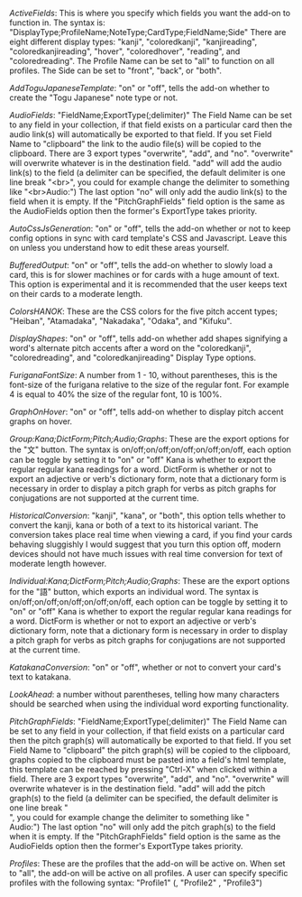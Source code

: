 *ActiveFields*:  This is where you specify which fields you want the add-on to function in.
The syntax is: "DisplayType;ProfileName;NoteType;CardType;FieldName;Side"
There are eight different display types: "kanji", "coloredkanji", "kanjireading", "coloredkanjireading", "hover", "coloredhover", "reading", and "coloredreading".
The Profile Name can be set to "all" to function on all profiles.
The Side can be set to "front", "back", or "both".

*AddToguJapaneseTemplate*: "on" or "off", tells the add-on whether to create the "Togu Japanese" note type or not.

*AudioFields*: "FieldName;ExportType(;delimiter)"
The Field Name can be set to any field in your collection, if that field exists on a particular card then the audio link(s) will automatically be exported to that field. If you set Field Name to "clipboard" the link to the audio file(s) will be copied to the clipboard.
There are 3 export types "overwrite", "add", and "no".
"overwrite" will overwrite whatever is in the destination field.
"add" will add the audio link(s) to the field (a delimiter can be specified, the default delimiter is one line break "&lt;br&gt;", you could for example change the delimiter to something like "&lt;br&gt;Audio:")
The last option "no" will only add the audio link(s) to the field when it is empty.
If the "PitchGraphFields" field option is the same as the AudioFields option then the former's ExportType takes priority.

*AutoCssJsGeneration*: "on" or "off", tells the add-on whether or not to keep config options in sync with card template's CSS and Javascript. Leave this on unless you understand how to edit these areas yourself.

*BufferedOutput*: "on" or "off", tells the add-on whether to slowly load a card, this is for slower machines or for cards with a huge amount of text. This option is experimental and it is recommended that the user keeps text on their cards to a moderate length.

*ColorsHANOK*: These are the CSS colors for the five pitch accent types; "Heiban", "Atamadaka", "Nakadaka", "Odaka", and "Kifuku".

*DisplayShapes*: "on" or "off", tells add-on whether add shapes signifying a word's alternate pitch accents after a word on the "coloredkanji", "coloredreading", and "coloredkanjireading" Display Type options.

*FuriganaFontSize*: A number from 1 - 10, without parentheses, this is the font-size of the furigana relative to the size of the regular font. For example 4 is equal to 40% the size of the regular font, 10 is 100%.

*GraphOnHover*: "on" or "off", tells add-on whether to display pitch accent graphs on hover.

*Group:Kana;DictForm;Pitch;Audio;Graphs*: These are the export options for the "文" button. 
The syntax is on/off;on/off;on/off;on/off;on/off, each option can be toggle by setting it to "on" or "off"
Kana is whether to export the regular regular kana readings for a word.
DictForm is whether or not to export an adjective or verb's dictionary form, note that a dictionary form is necessary in order to display a pitch graph for verbs as pitch graphs for conjugations are not supported at the current time.

*HistoricalConversion*: "kanji", "kana", or "both", this option tells whether to convert the kanji, kana or both of a text to its historical variant. The conversion takes place real time when viewing a card, if you find your cards behaving sluggishly I would suggest that you turn this option off, modern devices should not have much issues with real time conversion for text of moderate length however.

*Individual:Kana;DictForm;Pitch;Audio;Graphs*: These are the export options for the "語" button, which exports an individual word. 
The syntax is on/off;on/off;on/off;on/off;on/off, each option can be toggle by setting it to "on" or "off"
Kana is whether to export the regular regular kana readings for a word.
DictForm is whether or not to export an adjective or verb's dictionary form, note that a dictionary form is necessary in order to display a pitch graph for verbs as pitch graphs for conjugations are not supported at the current time.

*KatakanaConversion*: "on" or "off", whether or not to convert your card's text to katakana.

*LookAhead*: a number without parentheses, telling how many characters should be searched when using the individual word exporting functionality.

*PitchGraphFields*: "FieldName;ExportType(;delimiter)"
The Field Name can be set to any field in your collection, if that field exists on a particular card then the pitch graph(s) will automatically be exported to that field. If you set Field Name to "clipboard" the pitch graph(s) will be copied to the clipboard, graphs copied to the clipboard must be pasted into a field's html template, this template can be reached by pressing "Ctrl-X" when clicked within a field.
There are 3 export types "overwrite", "add", and "no".
"overwrite" will overwrite whatever is in the destination field.
"add" will add the pitch graph(s) to the field (a delimiter can be specified, the default delimiter is one line break "<br>", you could for example change the delimiter to something like "<br>Audio:")
The last option "no" will only add the pitch graph(s) to the field when it is empty.
If the "PitchGraphFields" field option is the same as the AudioFields option then the former's ExportType takes priority.

*Profiles*: These are the profiles that the add-on will be active on.
When set to "all", the add-on will be active on all profiles.
A user can specify specific profiles with the following syntax: "Profile1" (, "Profile2" , "Profile3")

